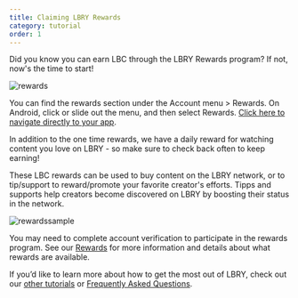 ```yaml
---
title: Claiming LBRY Rewards
category: tutorial
order: 1
---
```


Did you know you can earn LBC through the LBRY Rewards program? If not, now's the time to start!

![rewards](https://spee.ch/9/rewards-tutorial01.png)

You can find the rewards section under the Account menu > Rewards. On Android, click or slide out the menu, and then select Rewards. [Click here to navigate directly to your app](https://open.lbry.com/?rewards).

In addition to the one time rewards, we have a daily reward for watching content you love on LBRY - so make sure to check back often to keep earning! 

These LBC rewards can be used to buy content on the LBRY network, or to tip/support to reward/promote your favorite creator's efforts. Tipps and supports help creators become discovered on LBRY by boosting their status in the network.

![rewardssample](https://spee.ch/e/rewards-sample.png)

You may need to complete account verification to participate in the rewards program. See our [Rewards](https://lbry.com/faq/rewards) for more information and details about what rewards are available. 

If you’d like to learn more about how to get the most out of LBRY, check out our [other tutorials](https://lbry.com/faq?category=tutorial) or [Frequently Asked Questions](https://lbry.com/faq).

